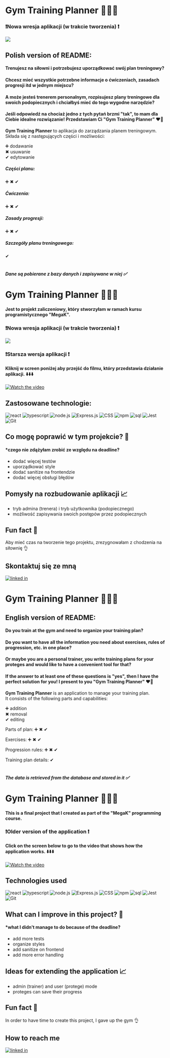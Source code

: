 # Gym Training Planner 🏋️‍♀️💪

### ❗Nowa wresja aplikacji (w trakcie tworzenia) ❗

![](/public/assets/images/GTP_Home.png)

## Polish version of README:

#### Trenujesz na siłowni i potrzebujesz uporządkować swój plan treningowy?
#### Chcesz mieć wszystkie potrzebne informacje o ćwiczeniach, zasadach progresji itd w jednym miejscu?

#### A może jesteś trenerem personalnym, rozpisujesz plany treningowe dla swoich podopiecznych i chciałbyś mieć do tego wygodne narzędzie?

#### Jeśli odpowiedź na chociaż jedno z tych pytań brzmi "tak", to mam dla Ciebie idealne rozwiązanie! Przedstawiam Ci **"Gym Training Planner"** ❤️🤩

**Gym Training Planner** to aplikacja do zarządzania planem treningowym.  
Składa się z następujących części i możliwości:

➕ dodawanie  
️✖ usuwanie  
✔ edytowanie

##### Części planu:
➕
️✖
✔

##### Ćwiczenia:
️➕
️✖
✔

##### Zasady progresji:
➕
️✖
✔

##### Szczegóły planu treningowego:
✔

#
##### Dane są pobierane z bazy danych i zapisywane w niej ✅

#
# Gym Training Planner 🏋️‍♀️💪

#### Jest to projekt zaliczeniowy, który stworzyłam w ramach kursu programistycznego "MegaK".

### ❗Nowa wresja aplikacji (w trakcie tworzenia) ❗

![](/public/assets/images/GTP_Home.png)

### ❗Starsza wersja aplikacji ❗

#### Kliknij w screen poniżej aby przejść do filmu, który przedstawia działanie aplikacji. ⬇️⬇️⬇️

[![Watch the video](/public/assets/gym-training-planner-preview.png)](https://youtu.be/bYCs57uR3gE)

## Zastosowane technologie:

![react](https://img.shields.io/badge/react%20-%23404d59.svg?logo=react&style=for-the-badge&logoColor=cyan)
![typescript](https://img.shields.io/badge/typescript%20-%23404d59.svg?logo=typescript&style=for-the-badge&logoColor=blue)
![node.js](https://img.shields.io/badge/node.js%20-%23404d59.svg?logo=node.js&style=for-the-badge&logoColor=green)
![Express.js](https://img.shields.io/badge/express.js%20-%23404d59.svg?style=for-the-badge&logo=express&logoColor=%2361DAFB)
![CSS](https://img.shields.io/badge/CSS%20-%23404d59.svg?&style=for-the-badge&logo=css3&logoColor=blue)
![npm](https://img.shields.io/badge/npm%20-%23404d59.svg?logo=npm&style=for-the-badge&logoColor=red)
![sql](https://img.shields.io/badge/sql%20-%23404d59.svg?logo=mysql&style=for-the-badge&logoColor=orange)
![Jest](https://img.shields.io/badge/-jest%20-%23404d59.svg?style=for-the-badge&logo=jest&logoColor=red)
![Git](https://img.shields.io/badge/git%20-%23404d59.svg?style=for-the-badge&logo=git&logoColor=red)

## Co mogę poprawić w tym projekcie? 🤔
#### *czego nie zdążyłam zrobić ze względu na deadline?
* dodać więcej testów
* uporządkować style
* dodać sanitize na frontendzie
* dodać więcej obsługi błędów

## Pomysły na rozbudowanie aplikacji 📈
* tryb admina (trenera) i tryb użytkownika (podopiecznego)
* możliwość zapisywania swoich postępów przez podopiecznych

## Fun fact 🤡

Aby mieć czas na tworzenie tego projektu, zrezygnowałam z chodzenia na siłownię 👌

## Skontaktuj się ze mną

[<img src="https://img.shields.io/badge/linked%20in-%23404d59.svg?logo=linkedin&style=for-the-badge&logoColor=blue" alt="linked in" />](https://www.linkedin.com/in/katarzyna-kajzer/)

#
#
#

# Gym Training Planner 🏋️‍♀️💪

## English version of README:

#### Do you train at the gym and need to organize your training plan?
#### Do you want to have all the information you need about exercises, rules of progression, etc. in one place?

#### Or maybe you are a personal trainer, you write training plans for your proteges and would like to have a convenient tool for that?

#### If the answer to at least one of these questions is "yes", then I have the perfect solution for you! I present to you **"Gym Training Planner"** ❤️🤩

**Gym Training Planner** is an application to manage your training plan.  
It consists of the following parts and capabilities:

➕ addition  
️✖ removal  
✔ editing

Parts of plan:
➕
️✖
✔

Exercises:
️➕
️✖
✔

Progression rules:
➕
️✖
✔

Training plan details:
✔

#
##### The data is retrieved from the database and stored in it ✅

#
# Gym Training Planner 🏋️‍♀️💪

#### This is a final project that I created as part of the "MegaK" programming course.

### ❗Older version of the application ❗

#### Click on the screen below to go to the video that shows how the application works. ⬇️⬇️⬇️

[![Watch the video](/public/assets/gym-training-planner-preview.png)](https://youtu.be/bYCs57uR3gE)

## Technologies used

![react](https://img.shields.io/badge/react%20-%23404d59.svg?logo=react&style=for-the-badge&logoColor=cyan)
![typescript](https://img.shields.io/badge/typescript%20-%23404d59.svg?logo=typescript&style=for-the-badge&logoColor=blue)
![node.js](https://img.shields.io/badge/node.js%20-%23404d59.svg?logo=node.js&style=for-the-badge&logoColor=green)
![Express.js](https://img.shields.io/badge/express.js%20-%23404d59.svg?style=for-the-badge&logo=express&logoColor=%2361DAFB)
![CSS](https://img.shields.io/badge/CSS%20-%23404d59.svg?&style=for-the-badge&logo=css3&logoColor=blue)
![npm](https://img.shields.io/badge/npm%20-%23404d59.svg?logo=npm&style=for-the-badge&logoColor=red)
![sql](https://img.shields.io/badge/sql%20-%23404d59.svg?logo=mysql&style=for-the-badge&logoColor=orange)
![Jest](https://img.shields.io/badge/-jest%20-%23404d59.svg?style=for-the-badge&logo=jest&logoColor=red)
![Git](https://img.shields.io/badge/git%20-%23404d59.svg?style=for-the-badge&logo=git&logoColor=red)

## What can I improve in this project? 🤔
#### *what I didn't manage to do because of the deadline?
* add more tests
* organize styles
* add sanitize on frontend
* add more error handling

## Ideas for extending the application 📈
* admin (trainer) and user (protege) mode
* proteges can save their progress

## Fun fact 🤡

In order to have time to create this project, I gave up the gym 👌

## How to reach me

[<img src="https://img.shields.io/badge/linked%20in-%23404d59.svg?logo=linkedin&style=for-the-badge&logoColor=blue" alt="linked in" />](https://www.linkedin.com/in/katarzyna-kajzer/)


